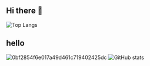 ## Hi there 👋
![Top Langs](https://github-readme-stats.vercel.app/api/top-langs/?username=Seif-S&show_icons=true&theme=midnight-purple&layout=compact)
## hello
![0bf2854f6e017a49d461c719402425dc](https://github.com/user-attachments/assets/b329a740-a602-4bf3-8b8a-6ed0ead6a607)
![GitHub stats](https://github-readme-stats.vercel.app/api?username=Seif-S&show_icons=true&theme=midnight-purple&rank_icon=github&include_all_commits=true&hide=contribs)
<!--
**Seif-S/Seif-S** is a ✨ _special_ ✨ repository because its `README.md` (this file) appears on your GitHub profile.

Here are some ideas to get you started:

- 🔭 I’m currently working on ...
- 🌱 I’m currently learning ...
- 👯 I’m looking to collaborate on ...
- 🤔 I’m looking for help with ...
- 💬 Ask me about ...
- 📫 How to reach me: ...
- ⚡ Fun fact: ...
-->
